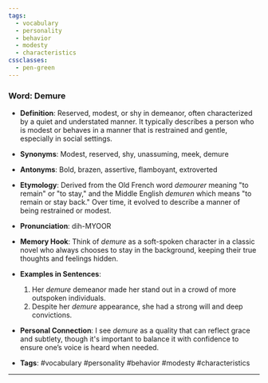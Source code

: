 ```yaml
---
tags:
  - vocabulary
  - personality
  - behavior
  - modesty
  - characteristics
cssclasses:
  - pen-green
---
```


### **Word**: Demure

- **Definition**: Reserved, modest, or shy in demeanor, often characterized by a quiet and understated manner. It typically describes a person who is modest or behaves in a manner that is restrained and gentle, especially in social settings.

- **Synonyms**: Modest, reserved, shy, unassuming, meek, demure

- **Antonyms**: Bold, brazen, assertive, flamboyant, extroverted

- **Etymology**: Derived from the Old French word *demourer* meaning "to remain" or "to stay," and the Middle English *demuren* which means "to remain or stay back." Over time, it evolved to describe a manner of being restrained or modest.

- **Pronunciation**: dih-MYOOR

- **Memory Hook**: Think of *demure* as a soft-spoken character in a classic novel who always chooses to stay in the background, keeping their true thoughts and feelings hidden.

- **Examples in Sentences**:
  1. Her *demure* demeanor made her stand out in a crowd of more outspoken individuals.
  2. Despite her *demure* appearance, she had a strong will and deep convictions.

- **Personal Connection**: I see *demure* as a quality that can reflect grace and subtlety, though it's important to balance it with confidence to ensure one’s voice is heard when needed.

- **Tags**: #vocabulary #personality #behavior #modesty #characteristics

---
